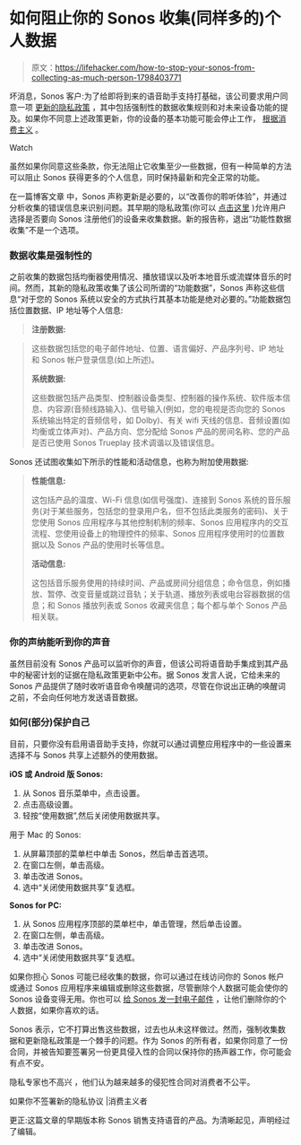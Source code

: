 # 如何阻止你的 Sonos 收集(同样多的)个人数据

> 原文：<https://lifehacker.com/how-to-stop-your-sonos-from-collecting-as-much-person-1798403771>

坏消息，Sonos 客户:为了给即将到来的语音助手支持打基础，该公司要求用户同意一项 [更新的隐私政策](http://www.sonos.com/en-us/legal/privacy#additional-data) ，其中包括强制性的数据收集规则和对未来设备功能的提及。如果你不同意上述政策更新，你的设备的基本功能可能会停止工作， [根据消费主义](https://consumerist.com/2017/08/23/sonos-holds-software-updates-hostage-if-you-dont-sign-new-privacy-agreement/) 。

Watch

虽然如果你同意这些条款，你无法阻止它收集至少一些数据，但有一种简单的方法可以阻止 Sonos 获得更多的个人信息，同时保持最新和完全正常的功能。

在一篇博客文章 中，Sonos 声称更新是必要的，以“改善你的聆听体验”，并通过分析收集的错误信息来识别问题。其早期的隐私政策(你可以 [点击这里](https://web.archive.org/web/20170606145554/http://www.sonos.com/en-us/legal/privacy) )允许用户选择是否要向 Sonos 注册他们的设备来收集数据。新的报告称，退出“功能性数据收集”不是一个选项。

### **数据收集是强制性的**

之前收集的数据包括均衡器使用情况、播放错误以及听本地音乐或流媒体音乐的时间。然而，其新的隐私政策收集了该公司所谓的“功能数据”，Sonos 声称这些信息“对于您的 Sonos 系统以安全的方式执行其基本功能是绝对必要的。”功能数据包括位置数据、IP 地址等个人信息:

> **注册数据:**

> 这些数据包括您的电子邮件地址、位置、语言偏好、产品序列号、IP 地址和 Sonos 帐户登录信息(如上所述)。
> 
> **系统数据:**
> 
> 这些数据包括产品类型、控制器设备类型、控制器的操作系统、软件版本信息、内容源(音频线路输入)、信号输入(例如，您的电视是否向您的 Sonos 系统输出特定的音频信号，如 Dolby)、有关 wifi 天线的信息、音频设置(如均衡或立体声对)、产品方向、您分配给 Sonos 产品的房间名称、您的产品是否已使用 Sonos Trueplay 技术调谐以及错误信息。

Sonos 还试图收集如下所示的性能和活动信息，也称为附加使用数据:

> **性能信息:**
> 
> 这包括产品的温度、Wi-Fi 信息(如信号强度)、连接到 Sonos 系统的音乐服务(对于某些服务，包括您的登录用户名，但不包括此类服务的密码)、关于您使用 Sonos 应用程序与其他控制机制的频率、Sonos 应用程序内的交互流程、您使用设备上的物理控件的频率、Sonos 应用程序使用时的位置数据以及 Sonos 产品的使用时长等信息。
> 
> **活动信息:**
> 
> 这包括音乐服务使用的持续时间、产品或房间分组信息；命令信息，例如播放、暂停、改变音量或跳过音轨；关于轨道、播放列表或电台容器数据的信息；和 Sonos 播放列表或 Sonos 收藏夹信息；每个都与单个 Sonos 产品相关联。

### 你的声纳能听到你的声音

虽然目前没有 Sonos 产品可以监听你的声音，但该公司将语音助手集成到其产品中的秘密计划的证据在隐私政策更新中公布。据 Sonos 发言人说，它给未来的 Sonos 产品提供了随时收听语音命令唤醒词的选项，尽管在你说出正确的唤醒词之前，不会向任何地方发送语音数据。

### **如何(部分)保护自己**

目前，只要你没有启用语音助手支持，你就可以通过调整应用程序中的一些设置来选择不与 Sonos 共享上述额外的使用数据。

**iOS 或 Android 版 Sonos:**

1.  从 Sonos 音乐菜单中，点击设置。
2.  点击高级设置。
3.  轻按“使用数据”,然后关闭使用数据共享。

用于 Mac 的 Sonos:

1.  从屏幕顶部的菜单栏中单击 Sonos，然后单击首选项。
2.  在窗口左侧，单击高级。
3.  单击改进 Sonos。
4.  选中“关闭使用数据共享”复选框。

**Sonos for PC:**

1.  从 Sonos 应用程序顶部的菜单栏中，单击管理，然后单击设置。
2.  在窗口左侧，单击高级。
3.  单击改进 Sonos。
4.  选中“关闭使用数据共享”复选框。

如果你担心 Sonos 可能已经收集的数据，你可以通过在线访问你的 Sonos 帐户或通过 Sonos 应用程序来编辑或删除这些数据，尽管删除个人数据可能会使你的 Sonos 设备变得无用。你也可以 [给 Sonos 发一封电子邮件](mailto:privacy@sonos.com) ，让他们删除你的个人数据，如果你喜欢的话。

Sonos 表示，它不打算出售这些数据，过去也从未这样做过。然而，强制收集数据和更新隐私政策是一个棘手的问题。作为 Sonos 的所有者，如果你同意了一份合同，并被告知要签署另一份更具侵入性的合同以保持你的扬声器工作，你可能会有点不安。

隐私专家也不高兴 ，他们认为越来越多的侵犯性合同对消费者不公平。

如果你不签署新的隐私协议 |消费主义者

更正:这篇文章的早期版本称 Sonos 销售支持语音的产品。为清晰起见，声明经过了编辑。